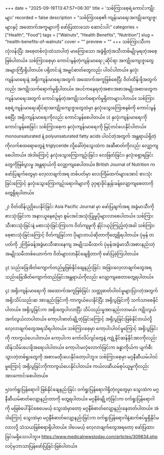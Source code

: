 +++
date = "2025-09-19T13:47:57+06:30"
title = 'သစ်ကြားစေ့ရဲ့ကောင်းကျိုးများ'
recorded = false
description = "သစ်ကြားစေ့၏ ကျန်းမာရေးအကျိုးကျေးဇူးများနှင့် အထောက်အကူများကို ဖော်ပြထားသော ဆောင်းပါး"
categories = ["Health", "Food"]
tags = ["Walnuts", "Health Benefits", "Nutrition"]
slug = "health-benefits-of-walnuts"
cover = ""
preview = ""
+++
သစ်ကြားသီးက လုံးဝန်းပြီး အစေ့တစ်လုံးထဲသာပါတဲ့ မာကြောသော အခွံရှိတဲ့အသီးတစ်မျိုးမှရတဲ့အစေ့ဖြစ်ပါတယ်။ သစ်ကြားစေ့မှာ ကောင်းမွန်တဲ့ကျန်းမာရေးုဆိုင်ရာ အကျိုးကျေးဇူးတွေအများကြီးရှိပါတယ်။ ပရိုတင်းနဲ့ အမျှင်ဓာတ်တွေလည်း ပါဝင်ပါတယ်။ နှလုံးကျန်းမာရေးနဲ့ အရိုးကျန်းမာရေးအတွက် အထောက်အကူဖြစ်စေပြီး ဝိတ်ထိန်းဖို့အတွက်လည်း အကျိုးသက်ရောက်မှုရှိပါတယ်။ အပင်ကနေရတဲ့အစားအစာအမျိုးအစားတွေက ကျန်းမာရေးအတွက် ကောင်းမွန်တဲ့အကျိုးသက်ရောက်မှုရှိတာများပါတယ်။ သစ်ကြားစေ့ရဲ့ကျန်းမာရေးဆိုင်ရာအကျိုးကျေးဇူးတွေထဲမှာ နှလုံးသွေးကြောစနစ်ကို ကောင်းမွန်စေပြီး အရိုးကျန်းမာရေးကိုလည်း ကောင်းမွန်စေပါတယ်။
၁) နှလုံးကျန်းမာရေးကို ကောင်းမွန်စေခြင်း
သစ်ကြားစေ့က နှလုံးကျန်းမာရေးကို မြင့်တင်ပေးနိုင်ပါတယ်။
monounsaturated နဲ့ polyunsaturated fatty acids ပါဝင်တဲ့အတွက် အန္တရာယ်ရှိတဲ့ ကိုလက်စထရောတွေနဲ့ triglyceride လို့ခေါ်တဲ့သွေးထဲက အဆီဓာတ်ကိုလည်း လျှော့ကျစေပါတယ်။
အဲဒါကြောင့် နှလုံးသွေးကြောကျဉ်းခြင်း၊ လေဖြတ်ခြင်း၊ နှလုံးရှော့ရခြင်းတွေကိုဖြစ်ပွားမှု အန္တရာယ်ကို လျှော့ကျစေပါတယ်။ British Journal of Nutrition က ဖော်ပြချက်တွေမှာ လေ့လာချက်အရ တစ်ပတ်မှာ လေးကြိမ်ထက်များအောင် စားသုံးခြင်းကြောင့် နှလုံးသွေးကြောကျဉ်းရောဂါများကို ၃၇ရာခိုင်နှုန်းခန့်လျော့ကျစေတာကို တွေ့ရှိရပါတယ်။

၂) ဝိတ်ထိန်းညှိုပေးနိုင်ခြင်း
Asia Pacific Journal မှာ ဖော်ပြချက်အရ အခွံမာသီးကို စားသုံးခြင်းက အနားယူနေစဉ်မှာ
စွမ်းအင်အသုံးပြုမှုပိုများလာစေပါတယ်။ သစ်ကြားသီးစားသုံးခြင်းနဲ့ မစားသုံးခြင်းကြားက ဝိတ်ကျမှုကို နှိုင်းယှဉ်ကြည့်တဲ့အခါ သစ်ကြားစေ့စားသုံးခြင်းကြောင့် ဝိတ်ကျခြင်းက ပိုများတယ်ဆိုတာကိုတွေ့ရှိရပါတယ်။
ပုံမှန် တပတ်ကို ၂ကြိမ်ခန့်အခွံမာသီးစားနေကျ အမျိုးသမီးထက် ပုံမှန်အခွံမာသီးအစားနည်းတဲ့ အမျိုးသမီးတစ်ယောက်က ဝိတ်များလာနိုင်ချေရှိတာကို ဖော်ပြခဲ့ကြပါတယ်။

၃) သည်းခြေအိတ်ကျောက်တည်မှုဖြစ်နိုင်ချေနည်းခြင်း
အခြားလေ့လာချက်တွေအရ သည်းခြေအိတ်ကျောက်တည်ခြင်းအန္တရာယ်ကိုလည်း လျော့ကျစေတာတွေ့ရပါတယ်။

၄) အရိုးကျန်းမာရေးကို အထောက်အကူဖြစ်ခြင်း
သတ္တုဓာတ်ပါဝင်မှုများပြားတဲ့အတွက် အရိုးသိပ်သည်းဆ အားနည်းခြင်းကို ကာကွယ်ပေးနိုင်ပြီး အရိုးပွခြင်းကို သက်သာစေနိုင်ပါတယ်။ အရိုးပွခြင်းက အရိုးတွေပါးလာပြီး သိပ်သည်းမှုအားနည်းလာမယ်၊ ကျိုးလွယ်အက်လွယ်လာပါတယ်။ ကော့ပါးဓာတ်ချို့တဲ့ခြင်းကြောင့် အရိုးပွခြင်းဖြစ်နိုင်တယ်လို့ လေ့လာချက်တွေအရသိရပါတယ်။
သစ်ကြားစေ့မှာ ကော့ပါးပါဝင်မှုကြောင့် အရိုးပွခြင်းကို ကာကွယ်ပေးပါတယ်။ ကော့ပါးက ကော်လိပ်ဂျင်တွေနဲ့ ကျုံ့နိုင်ဆန်နိုင်အားကိုလည်း ထိန်းသိမ်းပေးဖို့အရေးပါပါတယ်။
ကော့ပါးမလုံလောက်ခြင်းက ခန္ဓာကိုယ်က ပျက်စီးသွားတဲ့တစ်ရှုးတွေကို အစားမထိုးပေးနိုင်တော့ပါဘူး။ သစ်ကြားစေ့မှာ မဂ္ဂနီဆီယမ်ပါဝင်မှုကြောင့် အရိုးပွခြင်းကိုကာကွယ်ပေးနိုင်ပါတယ်။ ကယ်လဆီယမ်စုပ်ယူမှုကိုလည်း အားကောင်းစေပါတယ်။

၅)ဝက်ရူးပြန်ရောဂါ ဖြစ်နိုင်ချေနည်းခြင်း
ဝက်ရှုးပြန်ရောဂါရှိတဲ့လူတွေမှာ သွေးထဲက မဂ္ဂနီဆီယမ်ဓာတ်လျော့နည်းတာကို တွေ့ရပါတယ်။ မဂ္ဂနီစ်ချို့တဲ့ခြင်းက ဝက်ရူးပြန်ရောဂါကို မဖြစ်ပေါ်နိုင်စေပေမယ့် သွေးထဲမှာတော့ မဂ္ဂနီစ်ဓာတ်လျော့နည်းနေတတ်ပါတယ်။ အဲဒါကြောင့် သွေးထဲမှာ မဂ္ဂနီစ်ဓာတ်လျော့နည်းခြင်းက ဝက်ရူးပြန်ရောဂါနဲ့ဆက်စပ်မှုရှိနိုင်မလားလို့ သံသယဖြစ်စရာရှိပါတယ်။ ဒါပေမယ့် လေ့လာချက်တွေအရတော့ ဖော်ပြထားခြင်းမရှိသေးပါဘူး။
https://www.medicalnewstoday.com/articles/309834.php လင့်မှဘာသာပြန်ဖော်ပြခြင်းဖြစ်ပါတယ်။ 